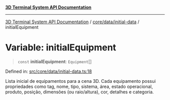 [**3D Terminal System API Documentation**](../../../../README.md)

***

[3D Terminal System API Documentation](../../../../README.md) / [core/data/initial-data](../README.md) / initialEquipment

# Variable: initialEquipment

> `const` **initialEquipment**: `Equipment`[]

Defined in: [src/core/data/initial-data.ts:18](https://github.com/Dicommunitas/ThreeJS_Terminal_3D2/blob/52232744018ed621d550262a267cac5a8cb3ae25/src/core/data/initial-data.ts#L18)

Lista inicial de equipamentos para a cena 3D.
Cada equipamento possui propriedades como tag, nome, tipo, sistema, área, estado operacional,
produto, posição, dimensões (ou raio/altura), cor, detalhes e categoria.
